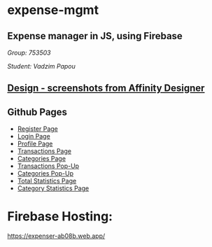 # expense-mgmt

## Expense manager in JS, using Firebase

_Group: 753503_

_Student: Vadzim Papou_

## [Design - screenshots from Affinity Designer](https://www.figma.com/file/x1i4ceJDfF2WMYDHwi0kSy/Expenser)

## Github Pages
- [Register Page](https://vdmppv.github.io/expense-mgmt/src/register.html)
- [Login Page](https://vdmppv.github.io/expense-mgmt/src/login.html)
- [Profile Page](https://vdmppv.github.io/expense-mgmt/src/profile.html)
- [Transactions Page](https://vdmppv.github.io/expense-mgmt/src/transactions.html)
- [Categories Page](https://vdmppv.github.io/expense-mgmt/src/categories.html)
- [Transactions Pop-Up](https://vdmppv.github.io/expense-mgmt/src/addTransaction.html)
- [Categories Pop-Up](https://vdmppv.github.io/expense-mgmt/src/addCategory.html)
- [Total Statistics Page](https://vdmppv.github.io/expense-mgmt/src/statistics_total)
- [Category Statistics Page](https://vdmppv.github.io/expense-mgmt/src/statistics_category.html)

# Firebase Hosting:  
https://expenser-ab08b.web.app/
